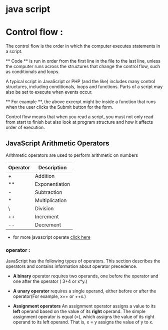 # java script #

# Control flow :
The control flow is the order in which the computer executes statements in a script.

** Code ** is run in order from the first line in the file to the last line, unless the computer runs across the structures that change the control flow, such as conditionals and loops. 

A typical script in JavaScript or PHP (and the like) includes many control structures, including conditionals, loops and functions. Parts of a script may also be set to execute when events occur.

** For example **, the above excerpt might be inside a function that runs when the user clicks the Submit button for the form.

Control flow means that when you read a script, you must not only read from start to finish but also look at program structure and how it affects order of execution.
 ## JavaScript Arithmetic Operators
Arithmetic operators are used to perform arithmetic on numbers

| Operator      | Description |
| ----------- | ----------- |
| +      | Addition       |
| **   | Exponentiation        |
|-|Subtraction|
|* |Multiplication|
|\ |Division|
|++|Increment|
|--|Decrement|

* for more javascript operate [ click here](https://www.w3schools.com/js/js_operators.asp)

### operator :

JavaScript has the following types of operators. This section describes the operators and contains information about operator precedence.

* **A binary** operator requires two operands, one before the operator and one after the operator
( 3+4 or x*y.)


* **A unary operator** requires a single operand, either before or after the operator(For example, x++ or ++x.)




* **Assignment operators**
An assignment operator assigns a value to its **left** operand based on the value of its **right** operand. The simple assignment operator is equal (=), which assigns the value of its right operand to its left operand. That is, x = y assigns the value of y to x.

